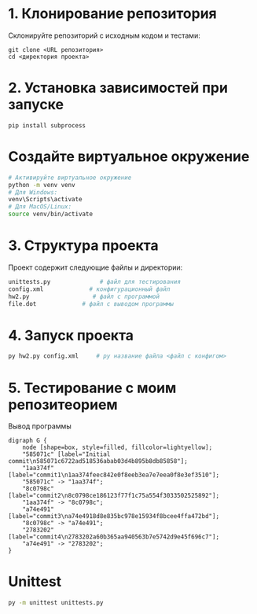 # 1. Клонирование репозитория

Склонируйте репозиторий с исходным кодом и тестами:

```
git clone <URL репозитория>
cd <директория проекта>
```

# 2. Установка зависимостей при запуске

```
pip install subprocess

```

# Создайте виртуальное окружение

```bash
# Активируйте виртуальное окружение
python -m venv venv
# Для Windows:
venv\Scripts\activate
# Для MacOS/Linux:
source venv/bin/activate
```


# 3. Структура проекта
Проект содержит следующие файлы и директории:
```bash
unittests.py              # файл для тестирования
config.xml             # конфигурационный файл 
hw2.py                  # файл с программой
file.dot             # файл с выводом программы 
```

# 4. Запуск проекта
```bash
py hw2.py config.xml     # py название файла <файл с конфигом>
```


# 5. Тестирование с моим репозитеорием 
Вывод программы
```
digraph G {
    node [shape=box, style=filled, fillcolor=lightyellow];
    "585071c" [label="Initial commit\n585071c6722ad518536abab03d4b895b8db85858"];
    "1aa374f" [label="commit1\n1aa374feec842e0f8eeb3ea7e7eea0f8e3ef3510"];
    "585071c" -> "1aa374f";
    "8c0798c" [label="commit2\n8c0798ce186123f77f1c75a554f3033502525892"];
    "1aa374f" -> "8c0798c";
    "a74e491" [label="commit3\na74e4918d8e835bc978e15934f8bcee4ffa472bd"];
    "8c0798c" -> "a74e491";
    "2783202" [label="commit4\n2783202a60b365aa940563b7e5742d9e45f696c7"];
    "a74e491" -> "2783202";
}
```

# Unittest
```bash
py -m unittest unittests.py
```
